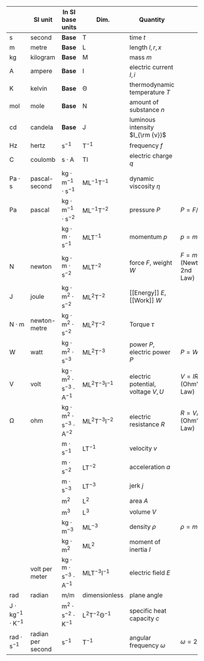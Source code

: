 

|                                         | SI unit           | In SI base units                                  | Dim.                             | Quantity                          |                         |                            |
| --------------------------------------- | ----------------- | ------------------------------------------------- | -------------------------------- | --------------------------------- | ----------------------- | -------------------------- |
| $\mathsf{s}$                            | second            | **Base**                                          | $\mathsf{T}$                     | time $t$                          |                         |                            |
| $\mathsf{m}$                            | metre             | **Base**                                          | $\mathsf{L}$                     | length $l, r, x$                  |                         |                            |
| $\mathsf{kg}$                           | kilogram          | **Base**                                          | $\mathsf{M}$                     | mass $m$                          |                         |                            |
| $\mathsf{A}$                            | ampere            | **Base**                                          | $\mathsf{I}$                     | electric current $I, i$           |                         | $I(t)=\frac{dq(t)}{dt}$    |
| $\mathsf{K}$                            | kelvin            | **Base**                                          | $\mathsf{\Theta}$                | thermodynamic temperature $T$     |                         |                            |
| $\mathsf{mol}$                          | mole              | **Base**                                          | $\mathsf{N}$                     | amount of substance $n$           |                         |                            |
| $\mathsf{cd}$                           | candela           | **Base**                                          | $\mathsf{J}$                     | luminous intensity $I_{\rm {v}}$  |                         |                            |
| $\mathsf{Hz}$                           | hertz             | $\mathsf{s^{-1}}$                                 | ${\mathsf {T^{-1}}}$             | frequency $f$                     |                         |                            |
| $\mathsf{C}$                            | coulomb           | $\mathsf{s\cdot A}$                               | $\mathsf{TI}$                    | electric charge $q$               |                         |                            |
| $\mathsf{Pa\cdot s}$                    | pascal-second     | $\mathsf{kg   \cdot m^{−1}\cdot s^{−1}}$          | ${\mathsf {ML^{−1}T^{-1}}}$      | dynamic viscosity $\eta$          |                         |                            |
| $\mathsf{Pa}$                           | pascal            | $\mathsf{kg   \cdot m^{−1}\cdot s^{−2}}$          | ${\mathsf {ML^{−1}T^{-2}}}$      | pressure $P$                      | $P=F/A$                 |                            |
|                                         |                   | $\mathsf{kg  \cdot m \cdot s^{−1}}$               | $\mathsf{MLT^{-1}}$              | momentum $p$                      | $p=mv$                  |                            |
| $\mathsf{N}$                            | newton            | $\mathsf{{kg\cdot m \cdot s}^{-2}}$               | ${\mathsf {MLT}}^{-2}$           | force $F$, weight $W$             | $F=ma$ (Newton 2nd Law) | $F(t)=\frac{d p(t)}{dt}$   |
| $\mathsf{J}$                            | joule             | $\mathsf{kg   \cdot m^2\cdot s^{−2}}$             | ${\mathsf {ML^{2}T^{-2}}}$       | [[Energy]] $E$, [[Work]] $W$      |                         |                            |
| $\mathsf{N \cdot m }$                   | newton-metre      | $\mathsf{kg   \cdot m^2\cdot s^{−2}}$             | ${\mathsf {ML^{2}T^{-2}}}$       | Torque $\tau$                     |                         |                            |
| $\mathsf{W}$                            | watt              | $\mathsf{kg   \cdot m^2\cdot s^{−3}}$             | ${\mathsf {ML^{2}T^{-3}}}$       | power $P$, electric power $P$     | $P=W/t$                 |                            |
| $\mathsf{V}$                            | volt              | $\mathsf{kg   \cdot m^2\cdot s^{−3}\cdot A^{-1}}$ | ${\mathsf {ML^{2}T^{-3}I^{-1}}}$ | electric potential, voltage $V,U$ | $V=IR$ (Ohm's Law)      |                            |
| $\mathsf{Ω}$                            | ohm               | $\mathsf{kg   \cdot m^2\cdot s^{−3}\cdot A^{-2}}$ | ${\mathsf {ML^{2}T^{-3}I^{-2}}}$ | electric resistance $R$           | $R=V/I$ (Ohm's Law)     |                            |
|                                         |                   | $\mathsf{m\cdot s^{-1}}$                          | $\mathsf{LT^{-1}}$               | velocity $v$                      |                         | $v(t)=\frac{d x(t)}{dt}$   |
|                                         |                   | $\mathsf{m\cdot s^{-2}}$                          | $\mathsf{LT^{-2}}$               | acceleration $a$                  |                         | $a(t)={\frac {dv(t)}{dt}}$ |
|                                         |                   | $\mathsf{m\cdot s^{-3}}$                          | $\mathsf{LT^{-3}}$               | jerk $j$                          |                         | $j(t)={\frac {da(t)}{dt}}$ |
|                                         |                   | $\mathsf{m^2}$                                    | $\mathsf{L^2}$                   | area $A$                          |                         |                            |
|                                         |                   | $\mathsf{m^3}$                                    | $\mathsf{L^3}$                   | volume $V$                        |                         |                            |
|                                         |                   | $\mathsf{kg\cdot m^{-3}}$                         | $\mathsf{ML^{-3}}$               | density $\rho$                    | $\rho=m/V$              |                            |
|                                         |                   | $\mathsf{kg \cdot m^2}$                           | $\mathsf{ML^2}$                  | moment of inertia $I$             |                         |                            |
|                                         | volt per meter    | $\mathsf{kg \cdot m \cdot s^{-3} \cdot A^{-1}}$   | $\mathsf{MLT^{-3}I^{-1}}$        | electric field $E$                |                         |                            |
| $\mathsf{rad}$                          | radian            | $\mathsf{m/m}$                                    | dimensionless                    | plane angle                       |                         |                            |
| $\mathsf{J \cdot kg^{-1} \cdot K^{-1}}$ |                   | $\mathsf{m^2 \cdot s^{-2} \cdot K^{-1}}$          | $\mathsf{L^2T^{-2}\Theta^{-1}}$  | specific heat capacity $c$        |                         |                            |
| $\mathsf{rad \cdot s^{-1}}$             | radian per second | $\mathsf{s^{-1}}$                                 | $\mathsf{T^{-1}}$                | angular frequency $\omega$        | $\omega=2\pi f$         |                            |
